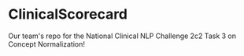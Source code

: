 # ClinicalScorecard
Our team's repo for the National Clinical NLP Challenge 2c2 Task 3 on Concept Normalization!
